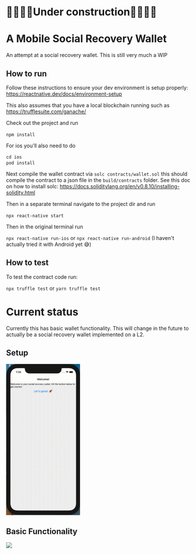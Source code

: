 # 🚧👷🏽‍♀️Under construction👷🏽‍♀️🚧

# A Mobile Social Recovery Wallet
An attempt at a social recovery wallet. This is still very much a WIP

## How to run
Follow these instructions to ensure your dev environment is setup properly: https://reactnative.dev/docs/environment-setup

This also assumes that you have a local blockchain running such as https://trufflesuite.com/ganache/

Check out the project and run

 `npm install`

 For ios you'll also need to do

```
cd ios
pod install
```

Next compile the wallet contract via `solc contracts/wallet.sol` this should compile the contract to a json file in the `build/contracts` folder. See this doc on how to install solc: https://docs.soliditylang.org/en/v0.8.10/installing-solidity.html

Then in a separate terminal navigate to the project dir and run

`npx react-native start`

Then in the original terminal run

`npx react-native run-ios` or `npx react-native run-android` (I haven't actually tried it with Android yet 😅)

## How to test
To test the contract code run:

`npx truffle test` or `yarn truffle test`

# Current status
Currently this has basic wallet functionality. This will change in the future to actually be a social recovery wallet implemented on a L2.

## Setup
<img src="./demo/setup.gif" width="40%" height="40%"/>


## Basic Functionality
![](./demo/basic-function.gif)




